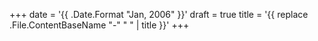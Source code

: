 +++
date = '{{ .Date.Format "Jan, 2006" }}'
draft = true
title = '{{ replace .File.ContentBaseName "-" " " | title }}'
+++
